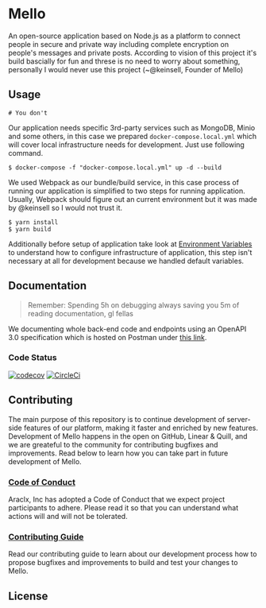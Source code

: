 # Mello

An open-source application based on Node.js as a platform to connect people in secure and private way including complete encryption on people's messages and
private posts. According to vision of this project it's build bascially for fun and threse is no need to worry about something, personally I would never use
this project (~@keinsell, Founder of Mello)

## Usage

```
# You don't
```

Our application needs specific 3rd-party services such as MongoDB, Minio and some others, in this case we prepared `docker-compose.local.yml` which will cover
local infrastructure needs for development. Just use following command.

```
$ docker-compose -f "docker-compose.local.yml" up -d --build
```

We used Webpack as our bundle/build service, in this case process of running our application is simplified to two steps for running application. Usually,
Webpack should figure out an current environment but it was made by @keinsell so I would not trust it.

```
$ yarn install
$ yarn build
```

Additionally before setup of application take look at [Environment Variables](./ENV.md) to understand how to configure infrastructure of application, this step
isn't necessary at all for development because we handled default variables.

## Documentation

> Remember: Spending 5h on debugging always saving you 5m of reading documentation, gl fellas

We documenting whole back-end code and endpoints using an OpenAPI 3.0 specification which is hosted on Postman under
[this link](https://documenter.getpostman.com/view/12555920/UVC5EnYw).

### Code Status

[![codecov](https://codecov.io/gh/araclx/mello/branch/main/graph/badge.svg?token=6zaNoyjwtA)](https://codecov.io/gh/araclx/mello)
[![CircleCi](https://circleci.com/gh/araclx/mello.svg?style=svg)](https://circleci.com/gh/araclx/mello)

## Contributing

The main purpose of this repository is to continue development of server-side features of our platform, making it faster and enriched by new features.
Development of Mello happens in the open on GitHub, Linear & Quill, and we are greateful to the community for contributing bugfixes and improvements. Read below
to learn how you can take part in future development of Mello.

### [Code of Conduct](./CODE_OF_CONDUCT.md)

Araclx, Inc has adopted a Code of Conduct that we expect project participants to adhere. Please read it so that you can understand what actions will and will
not be tolerated.

### [Contributing Guide]()

Read our contributing guide to learn about our development process how to propose bugfixes and improvements to build and test your changes to Mello.

## License
